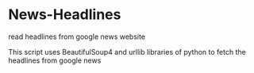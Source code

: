 # News-Headlines
read headlines from google news website


This script uses BeautifulSoup4 and urllib libraries of python to fetch the headlines from google news 
